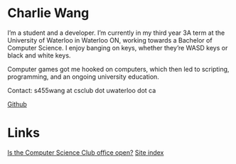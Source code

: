 # Charlie Wang

I’m a student and a developer. I’m currently in my third year 3A term at the University of Waterloo in Waterloo ON, working towards a Bachelor of Computer Science. I enjoy banging on keys, whether they’re WASD keys or black and white keys.

Computer games got me hooked on computers, which then led to scripting, programming, and an ongoing university education.

Contact: s455wang at csclub dot uwaterloo dot ca

[Github](https://github.com/gibstick)

# Links
[Is the Computer Science Club office open?](http://csclub.uwaterloo.ca/~s455wang/office-status/)
[Site index](site-index.html)
